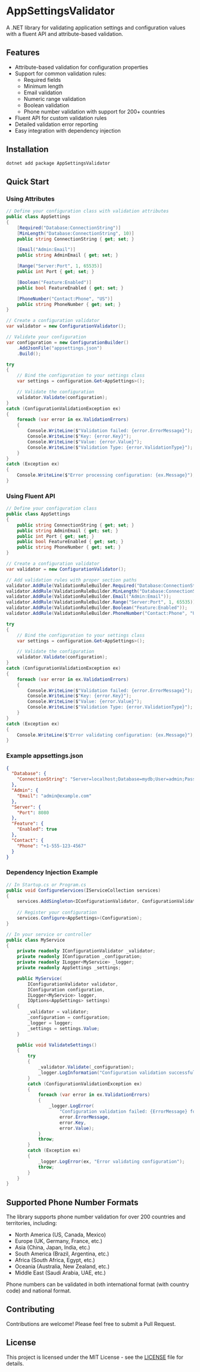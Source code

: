 # AppSettingsValidator

A .NET library for validating application settings and configuration values with a fluent API and attribute-based validation.

## Features

- Attribute-based validation for configuration properties
- Support for common validation rules:
  - Required fields
  - Minimum length
  - Email validation
  - Numeric range validation
  - Boolean validation
  - Phone number validation with support for 200+ countries
- Fluent API for custom validation rules
- Detailed validation error reporting
- Easy integration with dependency injection

## Installation

```bash
dotnet add package AppSettingsValidator
```

## Quick Start

### Using Attributes

```csharp
// Define your configuration class with validation attributes
public class AppSettings
{
    [Required("Database:ConnectionString")]
    [MinLength("Database:ConnectionString", 10)]
    public string ConnectionString { get; set; }

    [Email("Admin:Email")]
    public string AdminEmail { get; set; }

    [Range("Server:Port", 1, 65535)]
    public int Port { get; set; }

    [Boolean("Feature:Enabled")]
    public bool FeatureEnabled { get; set; }

    [PhoneNumber("Contact:Phone", "US")]
    public string PhoneNumber { get; set; }
}

// Create a configuration validator
var validator = new ConfigurationValidator();

// Validate your configuration
var configuration = new ConfigurationBuilder()
    .AddJsonFile("appsettings.json")
    .Build();

try
{
    // Bind the configuration to your settings class
    var settings = configuration.Get<AppSettings>();

    // Validate the configuration
    validator.Validate(configuration);
}
catch (ConfigurationValidationException ex)
{
    foreach (var error in ex.ValidationErrors)
    {
        Console.WriteLine($"Validation failed: {error.ErrorMessage}");
        Console.WriteLine($"Key: {error.Key}");
        Console.WriteLine($"Value: {error.Value}");
        Console.WriteLine($"Validation Type: {error.ValidationType}");
    }
}
catch (Exception ex)
{
    Console.WriteLine($"Error processing configuration: {ex.Message}");
}
```

### Using Fluent API

```csharp
// Define your configuration class
public class AppSettings
{
    public string ConnectionString { get; set; }
    public string AdminEmail { get; set; }
    public int Port { get; set; }
    public bool FeatureEnabled { get; set; }
    public string PhoneNumber { get; set; }
}

// Create a configuration validator
var validator = new ConfigurationValidator();

// Add validation rules with proper section paths
validator.AddRule(ValidationRuleBuilder.Required("Database:ConnectionString"));
validator.AddRule(ValidationRuleBuilder.MinLength("Database:ConnectionString", 10));
validator.AddRule(ValidationRuleBuilder.Email("Admin:Email"));
validator.AddRule(ValidationRuleBuilder.Range("Server:Port", 1, 65535));
validator.AddRule(ValidationRuleBuilder.Boolean("Feature:Enabled"));
validator.AddRule(ValidationRuleBuilder.PhoneNumber("Contact:Phone", "US"));

try
{
    // Bind the configuration to your settings class
    var settings = configuration.Get<AppSettings>();

    // Validate the configuration
    validator.Validate(configuration);
}
catch (ConfigurationValidationException ex)
{
    foreach (var error in ex.ValidationErrors)
    {
        Console.WriteLine($"Validation failed: {error.ErrorMessage}");
        Console.WriteLine($"Key: {error.Key}");
        Console.WriteLine($"Value: {error.Value}");
        Console.WriteLine($"Validation Type: {error.ValidationType}");
    }
}
catch (Exception ex)
{
    Console.WriteLine($"Error validating configuration: {ex.Message}");
}
```

### Example appsettings.json

```json
{
  "Database": {
    "ConnectionString": "Server=localhost;Database=mydb;User=admin;Password=secret"
  },
  "Admin": {
    "Email": "admin@example.com"
  },
  "Server": {
    "Port": 8080
  },
  "Feature": {
    "Enabled": true
  },
  "Contact": {
    "Phone": "+1-555-123-4567"
  }
}
```

### Dependency Injection Example

```csharp
// In Startup.cs or Program.cs
public void ConfigureServices(IServiceCollection services)
{
    services.AddSingleton<IConfigurationValidator, ConfigurationValidator>();
    
    // Register your configuration
    services.Configure<AppSettings>(Configuration);
}

// In your service or controller
public class MyService
{
    private readonly IConfigurationValidator _validator;
    private readonly IConfiguration _configuration;
    private readonly ILogger<MyService> _logger;
    private readonly AppSettings _settings;

    public MyService(
        IConfigurationValidator validator, 
        IConfiguration configuration,
        ILogger<MyService> logger,
        IOptions<AppSettings> settings)
    {
        _validator = validator;
        _configuration = configuration;
        _logger = logger;
        _settings = settings.Value;
    }

    public void ValidateSettings()
    {
        try
        {
            _validator.Validate(_configuration);
            _logger.LogInformation("Configuration validation successful");
        }
        catch (ConfigurationValidationException ex)
        {
            foreach (var error in ex.ValidationErrors)
            {
                _logger.LogError(
                    "Configuration validation failed: {ErrorMessage} for key {Key} with value {Value}",
                    error.ErrorMessage,
                    error.Key,
                    error.Value);
            }
            throw;
        }
        catch (Exception ex)
        {
            _logger.LogError(ex, "Error validating configuration");
            throw;
        }
    }
}
```

## Supported Phone Number Formats

The library supports phone number validation for over 200 countries and territories, including:

- North America (US, Canada, Mexico)
- Europe (UK, Germany, France, etc.)
- Asia (China, Japan, India, etc.)
- South America (Brazil, Argentina, etc.)
- Africa (South Africa, Egypt, etc.)
- Oceania (Australia, New Zealand, etc.)
- Middle East (Saudi Arabia, UAE, etc.)

Phone numbers can be validated in both international format (with country code) and national format.

## Contributing

Contributions are welcome! Please feel free to submit a Pull Request.

## License

This project is licensed under the MIT License - see the [LICENSE](LICENSE) file for details. 
